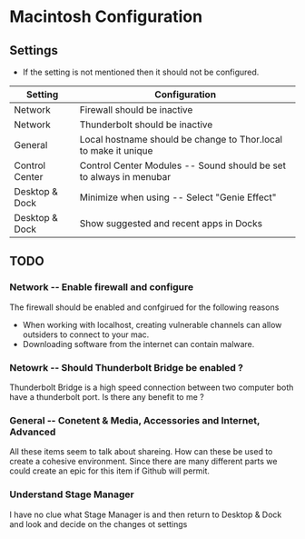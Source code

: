 # Macintosh Configuration

## Settings

* If the setting is not mentioned then it should not be configured.

| Setting | Configuration | 
| ------- | ------------- | 
| Network | Firewall should be inactive |
| Network | Thunderbolt should be inactive |
| General | Local hostname should be change to Thor.local to make it unique |
| Control Center | Control Center Modules -- Sound should be set to always in menubar |
| Desktop & Dock | Minimize when using -- Select "Genie Effect" |
| Desktop & Dock | Show suggested and recent apps in Docks | 




## TODO

### Network -- Enable firewall and configure
The firewall should be enabled and confgirued for the following reasons
* When working with localhost, creating vulnerable channels can allow outsiders to connect to your mac.
* Downloading software from the internet can contain malware.

### Netowrk -- Should Thunderbolt Bridge be enabled ?
Thunderbolt Bridge is a high speed connection between two computer both have a thunderbolt port.  Is there any benefit to me ?

### General -- Conetent & Media, Accessories and Internet, Advanced
All these items seem to talk about shareing.  How can these be used to create a cohesive environment.  Since there are many different parts we could create an epic for this item if Github will permit.

### Understand Stage Manager
I have no clue what Stage Manager is and then return to Desktop & Dock and look and decide on the changes ot settings 


